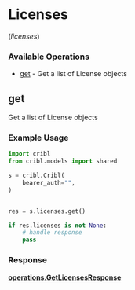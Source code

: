 # Licenses
(*licenses*)

### Available Operations

* [get](#get) - Get a list of License objects

## get

Get a list of License objects

### Example Usage

```python
import cribl
from cribl.models import shared

s = cribl.Cribl(
    bearer_auth="",
)


res = s.licenses.get()

if res.licenses is not None:
    # handle response
    pass
```


### Response

**[operations.GetLicensesResponse](../../models/operations/getlicensesresponse.md)**

